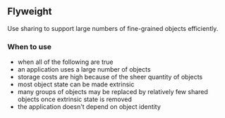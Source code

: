## Flyweight

Use sharing to support large numbers of fine-grained objects efficiently. 

### When to use

* when all of the following are true
 * an application uses a large number of objects
 * storage costs are high because of the sheer quantity of objects
 * most object state can be made extrinsic
 * many groups of objects may be replaced by relatively few shared objects once extrinsic state is removed
 * the application doesn't depend on object identity 